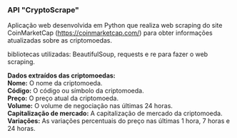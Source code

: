 ### API "CryptoScrape" 

Aplicação web desenvolvida em Python que realiza web scraping do site CoinMarketCap (https://coinmarketcap.com/) para obter informações atualizadas sobre as criptomoedas.

bibliotecas utilizadas: BeautifulSoup, requests e re para fazer o web scraping.

<b>Dados extraídos das criptomoedas:</b><br>
<b>Nome:</b> O nome da criptomoeda.<br>
<b>Código:</b> O código ou símbolo da criptomoeda.<br>
<b>Preço:</b> O preço atual da criptomoeda.<br>
<b>Volume:</b> O volume de negociação nas últimas 24 horas.<br>
<b>Capitalização de mercado:</b> A capitalização de mercado da criptomoeda.<br>
<b>Variações:</b> As variações percentuais do preço nas últimas 1 hora, 7 horas e 24 horas.<br>
